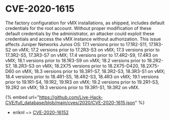 # CVE-2020-1615

The factory configuration for vMX installations, as shipped, includes default credentials for the root account. Without proper modification of these default credentials by the administrator, an attacker could exploit these credentials and access the vMX instance without authorization. This issue affects Juniper Networks Junos OS: 17.1 versions prior to 17.1R2-S11, 17.1R3-S2 on vMX; 17.2 versions prior to 17.2R3-S3 on vMX; 17.3 versions prior to 17.3R2-S5, 17.3R3-S7 on vMX; 17.4 versions prior to 17.4R2-S9, 17.4R3 on vMX; 18.1 versions prior to 18.1R3-S9 on vMX; 18.2 versions prior to 18.2R2-S7, 18.2R3-S3 on vMX; 18.2X75 versions prior to 18.2X75-D420, 18.2X75-D60 on vMX; 18.3 versions prior to 18.3R1-S7, 18.3R2-S3, 18.3R3-S1 on vMX; 18.4 versions prior to 18.4R1-S5, 18.4R2-S3, 18.4R3 on vMX; 19.1 versions prior to 19.1R1-S4, 19.1R2, 19.1R3 on vMX; 19.2 versions prior to 19.2R1-S3, 19.2R2 on vMX; 19.3 versions prior to 19.3R1-S1, 19.3R2 on vMX.

{% embed url="https://github.com/Live-Hack-CVE/full_database/blob/main/cves/2020/CVE-2020-1615.json" %}


* eriknl ~> [CVE-2020-16152](https://zeste.alice-snow.ru/2020/database/cve-2020-1615/cve-2020-16152-eriknl)
